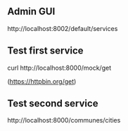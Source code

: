 ## Admin GUI
http://localhost:8002/default/services

## Test first service
curl http://localhost:8000/mock/get

(https://httpbin.org/get)


## Test second service
http://localhost:8000/communes/cities